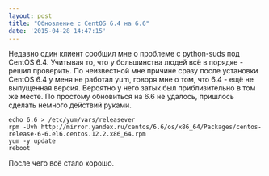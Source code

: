 ```yaml
---
layout: post
title: "Обновление с CentOS 6.4 на 6.6"
date: '2015-04-28 14:47:15'
---
```


Недавно один клиент сообщил мне о проблеме с python-suds под CentOS 6.4. Учитывая то, что у большинства людей всё в порядке - решил проверить. По неизвестной мне причине сразу после установки CentOS 6.4 у меня не работал yum, говоря мне о том, что 6.4 - ещё не выпущенная версия. Вероятно у него затык был приблизительно в том же месте. По простому обновиться на 6.6 не удалось, пришлось сделать немного действий руками.

	echo 6.6 > /etc/yum/vars/releasever
    rpm -Uvh http://mirror.yandex.ru/centos/6.6/os/x86_64/Packages/centos-release-6-6.el6.centos.12.2.x86_64.rpm
    yum -y update
    reboot
    
После чего всё стало хорошо. 